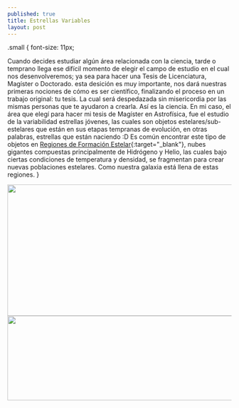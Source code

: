 ```yaml
---
published: true
title: Estrellas Variables
layout: post
---
```


.small {
    font-size: 11px;
    
Cuando decides estudiar algún área relacionada con la ciencia, tarde o temprano llega ese difícil momento de elegir el campo de estudio en el cual nos desenvolveremos; ya sea para hacer una Tesis de Licenciatura, Magíster o Doctorado. esta desición es muy importante, nos dará nuestras primeras nociones de cómo es ser científico, finalizando el proceso en un trabajo original: tu tesis. La cual será despedazada sin misericordia por las mismas personas que te ayudaron a crearla. 
Así es la ciencia.
En mi caso, el área que elegí para hacer mi tesis de Magíster en Astrofísica, fue el estudio de la variabilidad estrellas 
jóvenes, las cuales son objetos estelares/sub-estelares que están en sus etapas tempranas de evolución, en otras palabras, estrellas que están naciendo :D
Es común encontrar este tipo de objetos en [Regiones de Formación Estelar](https://es.wikipedia.org/wiki/Formaci%C3%B3n_estelar){:target="_blank"}, nubes gigantes compuestas principalmente de Hidrógeno y Helio, las cuales bajo ciertas condiciones de temperatura y densidad, se fragmentan para crear nuevas poblaciones estelares. 
Como nuestra galaxia está llena de estas regiones.
}

<center>
<img src="https://raw.githubusercontent.com/nicomedinap/nicomedinap.github.io/master/_posts/Primer_post/BRCs.png"
 height="295" width="810">
</center>

<center>
<img src="https://raw.githubusercontent.com/nicomedinap/nicomedinap.github.io/master/_posts/Primer_post/Epocas.png"
 height="190" width="810">
</center>
